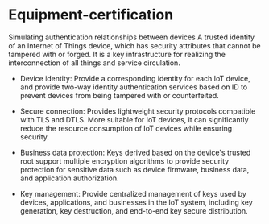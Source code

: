 # Equipment-certification
Simulating authentication relationships between devices
A trusted identity of an Internet of Things device, which has security attributes that cannot be tampered with or forged. It is a key infrastructure for realizing the interconnection of all things and service circulation.
+ Device identity: Provide a corresponding identity for each IoT device, and provide two-way identity authentication services based on ID to prevent devices from being tampered with or counterfeited.

+ Secure connection: Provides lightweight security protocols  compatible with TLS and DTLS. More suitable for IoT devices, it can significantly reduce the resource consumption of IoT devices while ensuring security.

+ Business data protection: Keys derived based on the device's trusted root support multiple encryption algorithms to provide security protection for sensitive data such as device firmware, business data, and application authorization.

+ Key management: Provide centralized management of keys used by devices, applications, and businesses in the IoT system, including key generation, key destruction, and end-to-end key secure distribution.
